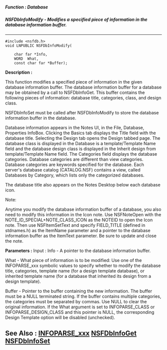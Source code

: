 ##### Function : Database
##### NSFDbInfoModify - Modifies a specified piece of information in the database information buffer.
---
```
#include <nsfdb.h>
void LNPUBLIC NSFDbInfoModify(

	char far *Info,
	WORD  What,
	const char far *Buffer);
```
**Description :**

This function modifies a specified piece of information in the given database 
information buffer.  The database information buffer for a database may be 
obtained by a call to NSFDbInfoGet.  This buffer contains the following pieces 
of information:  database title, categories, class, and design class.

NSFDbInfoSet must be called after NSFDbInfoModify to store the database 
information buffer in the database.

Database information appears in the Notes UI, in the File, Database, Properties 
InfoBox.  Clicking the Basics tab displays the Title field with the database 
title.  Selecting the Design tab opens the Design tabbed page. The database 
class is displayed in the Database is a template/Template Name field and the 
database design class is displayed in the Inherit design from template/Template 
Name field. The Categories field displays the database categories.  Database 
categories are different than view categories.  Database categories are 
keywords specified for the database.  Each server's database catalog 
(CATALOG.NSF) contains a view, called Databases by Category, which lists only 
the categorized databases.

The database title also appears on the Notes Desktop below each database icon.

Note:
 
  Anytime you modify the database information buffer of a database, you also 
need to modify this information in the Icon note.  Use NSFNoteOpen with the 
NOTE_ID_SPECIAL+NOTE_CLASS_ICON as the NOTEID to open the Icon note.  Then use 
NSFItemSetText and specify  FIELD_TITLE (defined in stdnames.h)  as the 
ItemName parameter and a pointer to the database information buffer as the 
ItemText parameter.  Be sure to update and close the note.

**Parameters :**
Input :
Info  -  A pointer to the database information buffer.

What  -  What piece of information is to be modified:
Use one of the INFOPARSE_xxx symbolic values to specify whether to modify the database title, categories, template name (for a design template database), or inherited template name (for a database that inherited its design from a design template).

Buffer  -  Pointer to the buffer containing the new information.  The buffer must be a NULL terminated string.  If the buffer contains multiple categories, the categories must be separated by commas.  Use NULL to clear the original information.  If the What argument is set to INFOPARSE_CLASS or INFOPARSE_DESIGN_CLASS and this pointer is NULL, the corresponding Design Template option will be disabled (unchecked).



**See Also :**
[INFOPARSE_xxx](/domino-c-api-docs/reference/Symb/INFOPARSE_xxx)
[NSFDbInfoGet](/domino-c-api-docs/reference/Func/NSFDbInfoGet)
[NSFDbInfoSet](/domino-c-api-docs/reference/Func/NSFDbInfoSet)
---
